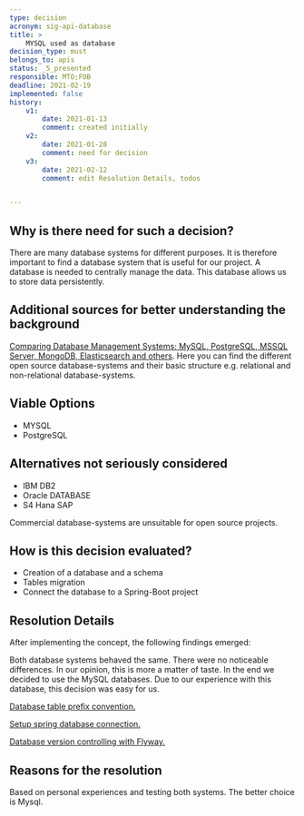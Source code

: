 ```yaml
---
type: decision
acronym: sig-api-database
title: >
    MYSQL used as database
decision_type: must
belongs_to: apis
status: _5_presented
responsible: MTO;FOB
deadline: 2021-02-19
implemented: false
history:
    v1:
        date: 2021-01-13
        comment: created initially
    v2:
        date: 2021-01-28
        comment: need for decision
    v3:
        date: 2021-02-12
        comment: edit Resolution Details, todos


---
```


## Why is there need for such a decision?

There are many database systems for different purposes. It is therefore important to find a database system that is useful for our project.
A database is needed to centrally manage the data. This database allows us to store data persistently.


## Additional sources for better understanding the background

[Comparing Database Management Systems: MySQL, PostgreSQL, MSSQL Server, MongoDB, Elasticsearch and others](https://www.altexsoft.com/blog/business/comparing-database-management-systems-mysql-postgresql-mssql-server-mongodb-elasticsearch-and-others/).
Here you can find the different open source database-systems and their basic structure e.g. relational and non-relational database-systems.

## Viable Options

* MYSQL 
* PostgreSQL


## Alternatives not seriously considered

* IBM DB2
* Oracle DATABASE
* S4 Hana SAP
  
Commercial database-systems are unsuitable for open source projects.

## How is this decision evaluated?
* Creation of a database and a schema
* Tables migration
* Connect the database to a Spring-Boot project
 
## Resolution Details

After implementing the concept, the following findings emerged: 

Both database systems behaved the same. There were no noticeable differences. In our opinion, this is more a matter of taste. In the end we decided to use the MySQL databases. Due to our experience with this database, this decision was easy for us. 

[Database table prefix convention.](https://github.com/EVATool/evatool-backend/wiki/Database-table-prefix-convention)

[Setup spring database connection.](https://github.com/EVATool/evatool-backend/wiki/Setup-spring-database-connection)

[Database version controlling with Flyway.](https://github.com/EVATool/evatool-backend/wiki/Database-version-controlling-with-Flyway)

## Reasons for the resolution
Based on personal experiences and testing both systems. The better choice is Mysql.


